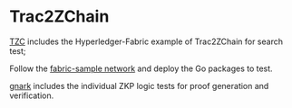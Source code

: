 # Trac2ZChain

[TZC](https://github.com/IyNew/Trac2ZChain/tree/main/TZC) includes the Hyperledger-Fabric example of Trac2ZChain for search test;

Follow the [fabric-sample network](https://hyperledger-fabric.readthedocs.io/en/release-2.5/test_network.html) and deploy the Go packages to test.

[gnark](https://github.com/IyNew/Trac2ZChain/tree/main/gnark) includes the individual ZKP logic tests for proof generation and verification.